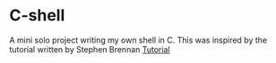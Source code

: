 # C-shell

A mini solo project writing my own shell in C.
This was inspired by the tutorial written by Stephen Brennan
[Tutorial](https://brennan.io/2015/01/16/write-a-shell-in-c/)

